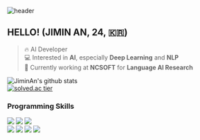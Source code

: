 ![header](https://capsule-render.vercel.app/api?type=slice&color=gradient&text=%20JiminAn%20%20&height=200&fontSize=100)
## HELLO! (JIMIN AN, 24, 🇰🇷)
> 🔥 AI Developer<br>
> 💻 Interested in **AI**, especially **Deep Learning** and **NLP**<br>
> :office: Currently working at **NCSOFT** for **Language AI Research**


![JiminAn's github stats](https://github-readme-stats.vercel.app/api?username=JiminAn&show_icons=true&theme=dracula)  
[![solved.ac tier](http://mazassumnida.wtf/api/v2/generate_badge?boj=als398)](https://solved.ac/als398)

### Programming Skills
<img src="https://img.shields.io/badge/python-fluent-blue"/></a>
<img src="https://img.shields.io/badge/c++-fluent-blue"/></a>
<img src="https://img.shields.io/badge/c-fluent-blue"/></a><br>
<img src="https://img.shields.io/badge/java-advanced-green"/>
<img src="https://img.shields.io/badge/tensorflow-advanced-green"/>
<img src="https://img.shields.io/badge/pytorch-advanced-green"/>
<img src="https://img.shields.io/badge/keras-advanced-green"/>


 
